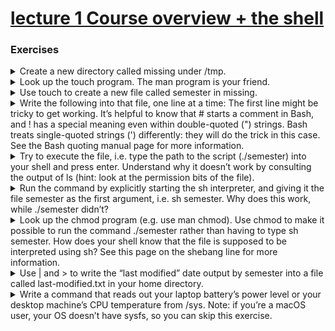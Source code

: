 

# [lecture 1 Course overview + the shell](https://missing.csail.mit.edu/2020/course-shell/)

### Exercises

<details>
    <summary>Create a new directory called missing under /tmp.</summary>

### 翻译

在tmp下面新建一个目录叫做missing

### 解答

```bash
cd /tmp
mkdir missing
```

</details>

<details>
    <summary>Look up the touch program. The man program is your friend.</summary>

### 翻译

查看touch命令 man命令会帮助你理解touch   

### 解答

```bash
touch 命令有两个作用
1. 创建一个新文件
2. 更改文件的时间标签为当前系统时间
```

</details>

<details>
    <summary>Use touch to create a new file called semester in missing.</summary>

### 翻译

用touch命令新建一个文件叫做 missing

### 解答

```bash
touch missing
```

</details>

<details>
    <summary>Write the following into that file, one line at a time: The first line might be tricky to get working. It’s helpful to know that # starts a comment in Bash, and ! has a special meaning even within double-quoted (") strings. Bash treats single-quoted strings (') differently: they will do the trick in this case. See the Bash quoting manual page for more information.</summary>

### 翻译

将以下代码写入文件。的一行是让代码正常运行的小技巧。# 后面是注释，！是有特殊含义的，即使在双引号因起来的字符串里面，bash对于单引号的处理比较特殊。。。。

### 解答

```bash
cat > touch
```

</details>

<details>
    <summary>Try to execute the file, i.e. type the path to the script (./semester) into your shell and press enter. Understand why it doesn’t work by consulting the output of ls (hint: look at the permission bits of the file).</summary>

### 翻译

试着去运行这段代码（通过在命令行输入 ./semester），通过看输出理解为什么不能运行（原因是权限问题）

</details>

<details>
    <summary>Run the command by explicitly starting the sh interpreter, and giving it the file semester as the first argument, i.e. sh semester. Why does this work, while ./semester didn’t?</summary>

### 翻译

通过sh semester命令运行程序，为什么这个成功了，但是 ./semester 不行呢？

### 解答

其实目前不太懂

</details>

<details>
    <summary>Look up the chmod program (e.g. use man chmod).
Use chmod to make it possible to run the command ./semester rather than having to type sh semester. How does your shell know that the file is supposed to be interpreted using sh? See this page on the shebang line for more information.</summary>

### 翻译

看看chmod命令，用此命令来让./semester 可以运行这个即哦阿本。为什么shell知道这个文件要用sh执行呢，看看page on the shabang line 吧

### 解答

```bash
# 给创建者 执行的权限
chmod u+x semester
# 运行
./semester
```

</details>

<details>
    <summary>Use | and > to write the “last modified” date output by semester into a file called last-modified.txt in your home directory.</summary>

### 翻译

用 |  > 来将semester的输出的最后一行写入的数据写入last-modified.txt

### 解答

```bash
./semester | tail -n 2 > last-modified.txt
```

</details>

<details>
    <summary>Write a command that reads out your laptop battery’s power level or your desktop machine’s CPU temperature from /sys. Note: if you’re a macOS user, your OS doesn’t have sysfs, so you can skip this exercise.</summary>
    
###  翻译

写一个指令，可以从/sys读出你电脑的电池余量或者cpu温度.如果你电脑没有sysfs，你可以跳过

### 解答

还没找到sysfs在哪。。。

</details>

